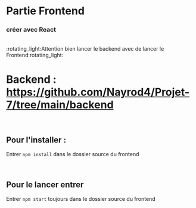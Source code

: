 # Partie Frontend

### créer avec React
<br />
:rotating_light:Attention bien lancer le backend avec de lancer le Frontend:rotating_light:

# Backend : https://github.com/Nayrod4/Projet-7/tree/main/backend
<br />

## Pour l'installer :

Entrer `npm install` dans le dossier source du frontend

<br />

## Pour le lancer entrer

Entrer `npm start` toujours dans le dossier source du frontend
